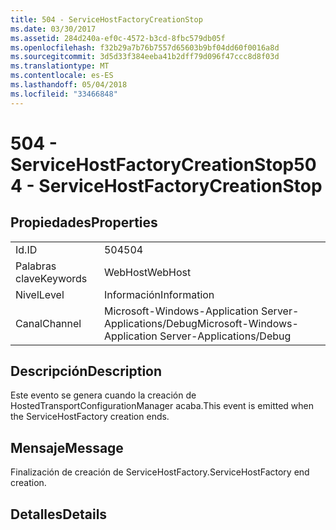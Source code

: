 ```yaml
---
title: 504 - ServiceHostFactoryCreationStop
ms.date: 03/30/2017
ms.assetid: 284d240a-ef0c-4572-b3cd-8fbc579db05f
ms.openlocfilehash: f32b29a7b76b7557d65603b9bf04dd60f0016a8d
ms.sourcegitcommit: 3d5d33f384eeba41b2dff79d096f47ccc8d8f03d
ms.translationtype: MT
ms.contentlocale: es-ES
ms.lasthandoff: 05/04/2018
ms.locfileid: "33466848"
---
```

# <a name="504---servicehostfactorycreationstop"></a><span data-ttu-id="aef0e-102">504 - ServiceHostFactoryCreationStop</span><span class="sxs-lookup"><span data-stu-id="aef0e-102">504 - ServiceHostFactoryCreationStop</span></span>
## <a name="properties"></a><span data-ttu-id="aef0e-103">Propiedades</span><span class="sxs-lookup"><span data-stu-id="aef0e-103">Properties</span></span>  
  
|||  
|-|-|  
|<span data-ttu-id="aef0e-104">Id.</span><span class="sxs-lookup"><span data-stu-id="aef0e-104">ID</span></span>|<span data-ttu-id="aef0e-105">504</span><span class="sxs-lookup"><span data-stu-id="aef0e-105">504</span></span>|  
|<span data-ttu-id="aef0e-106">Palabras clave</span><span class="sxs-lookup"><span data-stu-id="aef0e-106">Keywords</span></span>|<span data-ttu-id="aef0e-107">WebHost</span><span class="sxs-lookup"><span data-stu-id="aef0e-107">WebHost</span></span>|  
|<span data-ttu-id="aef0e-108">Nivel</span><span class="sxs-lookup"><span data-stu-id="aef0e-108">Level</span></span>|<span data-ttu-id="aef0e-109">Información</span><span class="sxs-lookup"><span data-stu-id="aef0e-109">Information</span></span>|  
|<span data-ttu-id="aef0e-110">Canal</span><span class="sxs-lookup"><span data-stu-id="aef0e-110">Channel</span></span>|<span data-ttu-id="aef0e-111">Microsoft-Windows-Application Server-Applications/Debug</span><span class="sxs-lookup"><span data-stu-id="aef0e-111">Microsoft-Windows-Application Server-Applications/Debug</span></span>|  
  
## <a name="description"></a><span data-ttu-id="aef0e-112">Descripción</span><span class="sxs-lookup"><span data-stu-id="aef0e-112">Description</span></span>  
 <span data-ttu-id="aef0e-113">Este evento se genera cuando la creación de HostedTransportConfigurationManager acaba.</span><span class="sxs-lookup"><span data-stu-id="aef0e-113">This event is emitted when the ServiceHostFactory creation ends.</span></span>  
  
## <a name="message"></a><span data-ttu-id="aef0e-114">Mensaje</span><span class="sxs-lookup"><span data-stu-id="aef0e-114">Message</span></span>  
 <span data-ttu-id="aef0e-115">Finalización de creación de ServiceHostFactory.</span><span class="sxs-lookup"><span data-stu-id="aef0e-115">ServiceHostFactory end creation.</span></span>  
  
## <a name="details"></a><span data-ttu-id="aef0e-116">Detalles</span><span class="sxs-lookup"><span data-stu-id="aef0e-116">Details</span></span>
